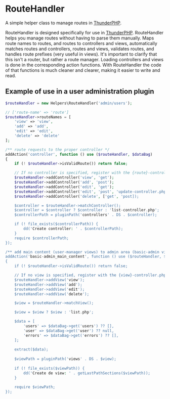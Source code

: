 # RouteHandler

A simple helper class to manage routes in [ThunderPHP](https://github.com/prateekbhujel/ThunderPHP).

RouteHandler is designed specifically for use in [ThunderPHP](https://github.com/prateekbhujel/ThunderPHP).
RouteHandler helps you manage routes without having to parse them manually. Maps route names to routes, and routes to controllers and views, automatically matches routes and controllers, routes and views, validates routes, and handles route prefixes (very useful in views).
It's important to clarify that this isn't a router, but rather a route manager. Loading controllers and views is done in the corresponding action functions.
With RouteHandler the code of that functions is much cleaner and clearer, making it easier to write and read.

## Example of use in a user administration plugin

```php
$routeHandler = new Helpers\RouteHandler('admin/users');

// ['route-name' => 'route']
$routeHandler->routeNames = [
    'view' => 'view',
    'add' => 'add',
    'edit' => 'edit',
    'delete' => 'delete'
];

/** route requests to the proper controller */
addAction('controller', function () use ($routeHandler, $dataBag)
{
    if (! $routeHandler->isValidRoute()) return false;

    // If no controller is specified, register with the {route}-controller.php pattern.
    $routeHandler->addController('view', 'get');
    $routeHandler->addController('add', 'post');
    $routeHandler->addController('edit', 'get');
    $routeHandler->addController('edit', 'post', 'update-controller.php');
    $routeHandler->addController('delete', ['get', 'post]);

    $controller = $routeHandler->matchController();
    $controller = $controller ? $controller : 'list-controller.php';
    $controllerPath = pluginPath('controllers' . DS . $controller);

    if (! file_exists($controllerPath)) {
        dd('Create controller: ' . $controllerPath);
    }
    require $controllerPath;
});

/** add main content (user-manager views) to admin area (basic-admin view) */
addAction('basic-admin_main_content', function () use ($routeHandler, $dataBag)
{ 
    if (! $routeHandler->isValidRoute()) return false;

    // If no view is specified, register with the {view}-controller.php pattern.
    $routeHandler->addView('view');
    $routeHandler->addView('add');
    $routeHandler->addView('edit');
    $routeHandler->addView('delete');

    $view = $routeHandler->matchView();

    $view = $view ? $view : 'list.php';

    $data = [
        'users' => $dataBag->get('users') ?? [],
        'user' => $dataBag->get('user') ?? null,
        'errors' => $dataBag->get('errors') ?? [],
    ];
    
    extract($data);
    
    $viewPath = pluginPath('views' . DS . $view);
    
    if (! file_exists($viewPath)) {
        dd('Create de view: ' . getLastPathSections($viewPath));
    }
    
    require $viewPath;
});
```
